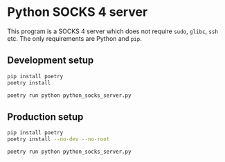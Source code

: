 Python SOCKS 4 server
===

This program is a SOCKS 4 server which does not require `sudo`, `glibc`, `ssh` etc.
The only requirements are Python and `pip`.

## Development setup

```sh
pip install poetry
poetry install

poetry run python python_socks_server.py
```

## Production setup

```sh
pip install poetry
poetry install --no-dev --no-root

poetry run python python_socks_server.py
```
